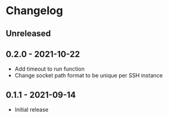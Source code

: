 # Changelog

## Unreleased

## 0.2.0 - 2021-10-22
* Add timeout to run function
* Change socket path format to be unique per SSH instance

## 0.1.1 - 2021-09-14
* Initial release
